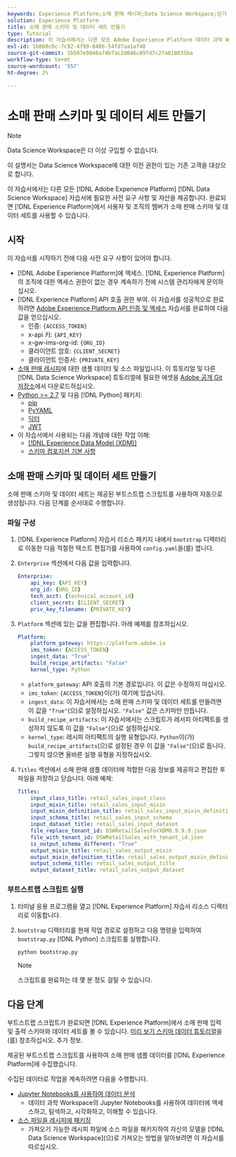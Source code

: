 ```yaml
---
keywords: Experience Platform;소매 판매 레시피;Data Science Workspace;인기 주제;레시피
solution: Experience Platform
title: 소매 판매 스키마 및 데이터 세트 만들기
type: Tutorial
description: 이 자습서에서는 다른 모든 Adobe Experience Platform 데이터 과학 Workspace 자습서에 필요한 사전 요구 사항 및 에셋을 제공합니다. 완료되면 Experience Platform에서 사용자와 조직의 멤버가 소매 판매 스키마 및 데이터 세트를 사용할 수 있습니다.
exl-id: 1b868c8c-7c92-4f99-8486-54fd7aa1af48
source-git-commit: 1b507e9846a74b7ac2d046c89fd7c27a818035ba
workflow-type: tm+mt
source-wordcount: '557'
ht-degree: 2%

---
```



# 소매 판매 스키마 및 데이터 세트 만들기

>[!NOTE]
>
>Data Science Workspace은 더 이상 구입할 수 없습니다.
>
>이 설명서는 Data Science Workspace에 대한 이전 권한이 있는 기존 고객을 대상으로 합니다.

이 자습서에서는 다른 모든 [!DNL Adobe Experience Platform] [!DNL Data Science Workspace] 자습서에 필요한 사전 요구 사항 및 자산을 제공합니다. 완료되면 [!DNL Experience Platform]에서 사용자 및 조직의 멤버가 소매 판매 스키마 및 데이터 세트를 사용할 수 있습니다.

## 시작

이 자습서를 시작하기 전에 다음 사전 요구 사항이 있어야 합니다.

- [!DNL Adobe Experience Platform]에 액세스. [!DNL Experience Platform]의 조직에 대한 액세스 권한이 없는 경우 계속하기 전에 시스템 관리자에게 문의하십시오.
- [!DNL Experience Platform] API 호출 권한 부여. 이 자습서를 성공적으로 완료하려면 [Adobe Experience Platform API 인증 및 액세스](https://www.adobe.com/go/platform-api-authentication-en) 자습서를 완료하여 다음 값을 얻으십시오.
   - 인증: `{ACCESS_TOKEN}`
   - x-api 키: `{API_KEY}`
   - x-gw-ims-org-id: `{ORG_ID}`
   - 클라이언트 암호: `{CLIENT_SECRET}`
   - 클라이언트 인증서: `{PRIVATE_KEY}`
- [소매 판매 레시피](../pre-built-recipes/retail-sales.md)에 대한 샘플 데이터 및 소스 파일입니다. 이 튜토리얼 및 다른 [!DNL Data Science Workspace] 튜토리얼에 필요한 에셋을 [Adobe 공개 Git 저장소](https://github.com/adobe/experience-platform-dsw-reference/)에서 다운로드하십시오.
- [Python >= 2.7](https://www.python.org/downloads/) 및 다음 [!DNL Python] 패키지:
   - [pip](https://pypi.org/project/pip/)
   - [PyYAML](https://pyyaml.org/)
   - [딕터](https://pypi.org/project/dictor/)
   - [JWT](https://pypi.org/project/jwt/)
- 이 자습서에서 사용되는 다음 개념에 대한 작업 이해:
   - [[!DNL Experience Data Model (XDM)]](../../xdm/home.md)
   - [스키마 컴포지션 기본 사항](../../xdm/schema/field-dictionary.md)

## 소매 판매 스키마 및 데이터 세트 만들기

소매 판매 스키마 및 데이터 세트는 제공된 부트스트랩 스크립트를 사용하여 자동으로 생성됩니다. 다음 단계를 순서대로 수행합니다.

### 파일 구성

1. [!DNL Experience Platform] 자습서 리소스 패키지 내에서 `bootstrap` 디렉터리로 이동한 다음 적절한 텍스트 편집기를 사용하여 `config.yaml`을(를) 엽니다.
2. `Enterprise` 섹션에서 다음 값을 입력합니다.

   ```yaml
   Enterprise:
       api_key: {API_KEY}
       org_id: {ORG_ID}
       tech_acct: {technical_account_id}
       client_secret: {CLIENT_SECRET}
       priv_key_filename: {PRIVATE_KEY}
   ```

3. `Platform` 섹션에 있는 값을 편집합니다. 아래 예제를 참조하십시오.

   ```yaml
   Platform:
       platform_gateway: https://platform.adobe.io
       ims_token: {ACCESS_TOKEN}
       ingest_data: "True"
       build_recipe_artifacts: "False"
       kernel_type: Python
   ```

   - `platform_gateway`: API 호출의 기본 경로입니다. 이 값은 수정하지 마십시오.
   - `ims_token`: `{ACCESS_TOKEN}`이(가) 여기에 있습니다.
   - `ingest_data`: 이 자습서에서는 소매 판매 스키마 및 데이터 세트를 만들려면 이 값을 `"True"`(으)로 설정하십시오. `"False"` 값은 스키마만 만듭니다.
   - `build_recipe_artifacts`: 이 자습서에서는 스크립트가 레서피 아티팩트를 생성하지 않도록 이 값을 `"False"`(으)로 설정하십시오.
   - `kernel_type`: 레시피 아티팩트의 실행 유형입니다. `Python`이(가) `build_recipe_artifacts`(으)로 설정된 경우 이 값을 `"False"`(으)로 둡니다. 그렇지 않으면 올바른 실행 유형을 지정하십시오.

4. `Titles` 섹션에서 소매 판매 샘플 데이터에 적합한 다음 정보를 제공하고 편집한 후 파일을 저장하고 닫습니다. 아래 예제:

   ```yaml
   Titles:
       input_class_title: retail_sales_input_class
       input_mixin_title: retail_sales_input_mixin
       input_mixin_definition_title: retail_sales_input_mixin_definition
       input_schema_title: retail_sales_input_schema
       input_dataset_title: retail_sales_input_dataset
       file_replace_tenant_id: DSWRetailSalesForXDM0.9.9.9.json
       file_with_tenant_id: DSWRetailSales_with_tenant_id.json
       is_output_schema_different: "True"
       output_mixin_title: retail_sales_output_mixin
       output_mixin_definition_title: retail_sales_output_mixin_definition
       output_schema_title: retail_sales_output_title
       output_dataset_title: retail_sales_output_dataset
   ```

### 부트스트랩 스크립트 실행

1. 터미널 응용 프로그램을 열고 [!DNL Experience Platform] 자습서 리소스 디렉터리로 이동합니다.
2. `bootstrap` 디렉터리를 현재 작업 경로로 설정하고 다음 명령을 입력하여 `bootstrap.py` [!DNL Python] 스크립트를 실행합니다.

   ```bash
   python bootstrap.py
   ```

   >[!NOTE]
   >
   >스크립트를 완료하는 데 몇 분 정도 걸릴 수 있습니다.

## 다음 단계

부트스트랩 스크립트가 완료되면 [!DNL Experience Platform]에서 소매 판매 입력 및 출력 스키마와 데이터 세트를 볼 수 있습니다. [미리 보기 스키마 데이터 튜토리얼](./preview-schema-data.md)을(를) 참조하십시오.
추가 정보.

제공된 부트스트랩 스크립트를 사용하여 소매 판매 샘플 데이터를 [!DNL Experience Platform]에 수집했습니다.

수집된 데이터로 작업을 계속하려면 다음을 수행합니다.

- [Jupyter Notebooks를 사용하여 데이터 분석](../jupyterlab/analyze-your-data.md)
   - 데이터 과학 Workspace의 Jupyter Notebooks를 사용하여 데이터에 액세스하고, 탐색하고, 시각화하고, 이해할 수 있습니다.
- [소스 파일을 레시피에 패키징](./package-source-files-recipe.md)
   - 가져오기 가능한 레시피 파일에 소스 파일을 패키지하여 자신의 모델을 [!DNL Data Science Workspace]&#x200B;(으)로 가져오는 방법을 알아보려면 이 자습서를 따르십시오.
